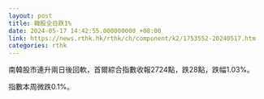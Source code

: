 ```yaml
---
layout: post
title: 韓股全日跌1%
date: 2024-05-17 14:42:55.000000000 +08:00
link: https://news.rthk.hk/rthk/ch/component/k2/1753552-20240517.htm
categories: rthk
---
```


南韓股市連升兩日後回軟，首爾綜合指數收報2724點，跌28點，跌幅1.03%。

指數本周微跌0.1%。
